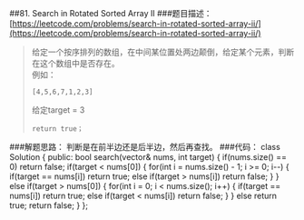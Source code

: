 ##81. Search in Rotated Sorted Array II
###题目描述：[https://leetcode.com/problems/search-in-rotated-sorted-array-ii/](https://leetcode.com/problems/search-in-rotated-sorted-array-ii/)
> 给定一个按序排列的数组，在中间某位置处两边颠倒，给定某个元素，判断在这个数组中是否存在。    
> 例如： 
>     
>     [4,5,6,7,1,2,3]
> 给定target = 3
> 
>     return true；

###解题思路：
判断是在前半边还是后半边，然后再查找。
###代码：
	class Solution {
	public:
	    bool search(vector<int>& nums, int target) {
	        if(nums.size() == 0)
	            return false;
	        if(target < nums[0]) {
	            for(int i = nums.size() - 1; i >= 0; i--) {
	                if(target == nums[i])
	                    return true;
	                else if(target > nums[i])
	                    return false;
	            }
	        }
	        else if(target > nums[0]) {
	            for(int i = 0; i < nums.size(); i++) {
	                if(target == nums[i])
	                    return true;
	                else if(target < nums[i])
	                    return false;
	            }
	        }
	        else
	            return true;
	        return false;
	    }
	};